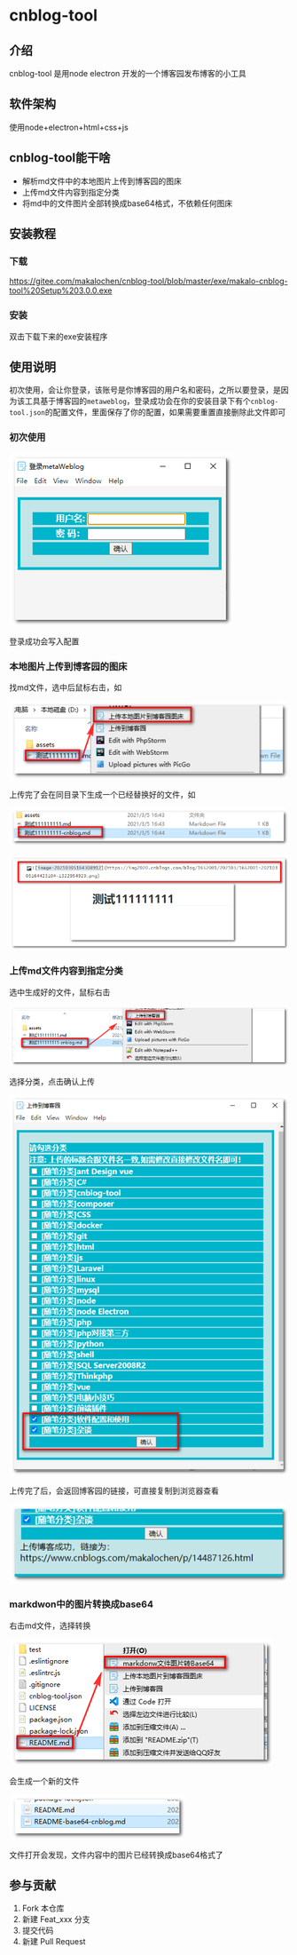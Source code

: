 # cnblog-tool

## 介绍
cnblog-tool 是用node electron 开发的一个博客园发布博客的小工具

## 软件架构
使用node+electron+html+css+js

## cnblog-tool能干啥

- 解析md文件中的本地图片上传到博客园的图床
- 上传md文件内容到指定分类
- 将md中的文件图片全部转换成base64格式，不依赖任何图床




## 安装教程

### 下载

https://gitee.com/makalochen/cnblog-tool/blob/master/exe/makalo-cnblog-tool%20Setup%203.0.0.exe

### 安装

双击下载下来的exe安装程序

## 使用说明

初次使用，会让你登录，该账号是你博客园的用户名和密码，之所以要登录，是因为该工具基于博客园的`metaweblog`，登录成功会在你的安装目录下有个`cnblog-tool.json`的配置文件，里面保存了你的配置，如果需要重置直接删除此文件即可



### 初次使用

![image-20210305163220951](assets/image-20210305163220951.png)

登录成功会写入配置

### 本地图片上传到博客园的图床

找md文件，选中后鼠标右击，如

![image-20210305164400350](assets/image-20210305164400350.png)

上传完了会在同目录下生成一个已经替换好的文件，如

![image-20210305164534005](assets/image-20210305164534005.png)

![image-20210305164554849](assets/image-20210305164554849.png)

### 上传md文件内容到指定分类

选中生成好的文件，鼠标右击

![image-20210305164728997](assets/image-20210305164728997.png)

选择分类，点击确认上传

![image-20210305164826858](assets/image-20210305164826858.png)

上传完了后，会返回博客园的链接，可直接复制到浏览器查看

![image-20210305164921934](assets/image-20210305164921934.png)

### markdwon中的图片转换成base64

右击md文件，选择转换

![image-20220530105851403](assets/image-20220530105851403.png)

会生成一个新的文件

![image-20220530105935161](assets/image-20220530105935161.png)

文件打开会发现，文件内容中的图片已经转换成base64格式了

## 参与贡献

1.  Fork 本仓库
2.  新建 Feat_xxx 分支
3.  提交代码
4.  新建 Pull Request